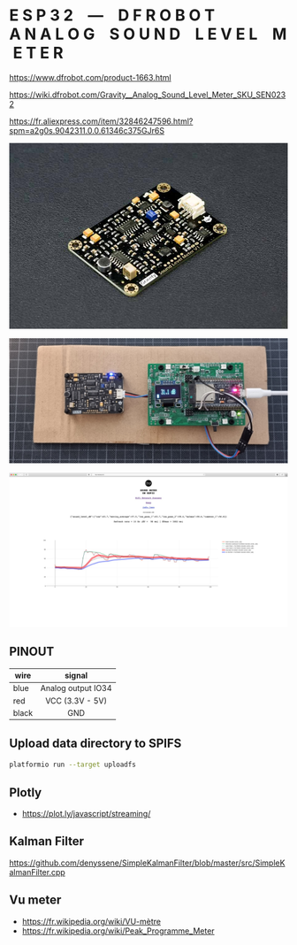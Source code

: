# E S P 3 2    —    D F R O B O T    A N A L O G    S O U N D    L E V E L    M E T E R

<https://www.dfrobot.com/product-1663.html>

<https://wiki.dfrobot.com/Gravity__Analog_Sound_Level_Meter_SKU_SEN0232>

<https://fr.aliexpress.com/item/32846247596.html?spm=a2g0s.9042311.0.0.61346c375GJr6S>

<p align="center">
<img width=600px src="https://raw.githubusercontent.com/NicHub/esp32_dfrobot_analog_sound_level_meter/master/images/dfrobot_analog_sound_level_meter_001.jpg" alt="dfrobot analog sound level meter board" />
</p>
<p align="center">
<img width=600px src="https://raw.githubusercontent.com/NicHub/esp32_dfrobot_analog_sound_level_meter/master/images/dfrobot_analog_sound_level_meter_002.jpg" alt="dfrobot analog sound level meter board" />
</p>
<p align="center">
<img width=600px src="https://raw.githubusercontent.com/NicHub/esp32_dfrobot_analog_sound_level_meter/master/images/esp32_dfrobot_analog_sound_level_meter_plots.jpg" alt="dfrobot analog sound level meter plots" />
</p>

## PINOUT

| wire  |       signal       |
| ----- | :----------------: |
| blue  | Analog output IO34 |
| red   |  VCC (3.3V - 5V)   |
| black |        GND         |

## Upload data directory to SPIFS

```bash
platformio run --target uploadfs
```

## Plotly

- <https://plot.ly/javascript/streaming/>

## Kalman Filter

https://github.com/denyssene/SimpleKalmanFilter/blob/master/src/SimpleKalmanFilter.cpp

## Vu meter

- <https://fr.wikipedia.org/wiki/VU-mètre>
- <https://fr.wikipedia.org/wiki/Peak_Programme_Meter>
